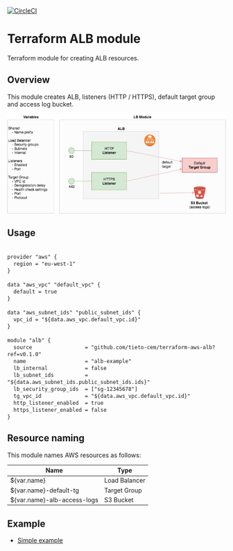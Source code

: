 [![CircleCI](https://circleci.com/gh/tieto-cem/terraform-aws-alb.svg?style=shield&circle-token=da511655061cf24d067b99b4311ac5204ba9cd31)](https://circleci.com/gh/tieto-cem/terraform-aws-alb)

Terraform ALB module
====================

Terraform module for creating ALB resources. 


Overview
--------

This module creates ALB, listeners (HTTP / HTTPS), default target group and access log bucket.

![drawing](images/alb-module.jpeg)


Usage
-----

```hcl

provider "aws" {
  region = "eu-west-1"
}

data "aws_vpc" "default_vpc" {
  default = true
}

data "aws_subnet_ids" "public_subnet_ids" {
  vpc_id = "${data.aws_vpc.default_vpc.id}"
}

module "alb" {
  source                 = "github.com/tieto-cem/terraform-aws-alb?ref=v0.1.0"
  name                   = "alb-example"
  lb_internal            = false
  lb_subnet_ids          = "${data.aws_subnet_ids.public_subnet_ids.ids}"
  lb_security_group_ids  = ["sg-12345678"]
  tg_vpc_id              = "${data.aws_vpc.default_vpc.id}"
  http_listener_enabled  = true
  https_listener_enabled = false
}
```

Resource naming
---------------

This module names AWS resources as follows:

| Name                               | Type           | 
|------------------------------------|----------------|
|${var.name}                         | Load Balancer  |
|${var.name}-default-tg              | Target Group   |
|${var.name}-alb-access-logs         | S3 Bucket      |    
 


Example
-------

* [Simple example](https://github.com/tieto-cem/terraform-aws-alb/tree/master/example)
